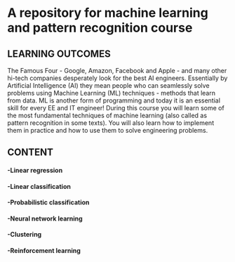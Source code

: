# A repository for machine learning and pattern recognition course
## LEARNING OUTCOMES
The Famous Four - Google, Amazon, Facebook and Apple - and many other hi-tech companies desperately look for the best AI engineers. Essentially by Artificial Intelligence (AI) they mean people who can seamlessly solve problems using Machine Learning (ML) techniques - methods that learn from data. ML is another form of programming and today it is an essential skill for every EE and IT engineer! During this course you will learn some of the most fundamental techniques of machine learning (also called as pattern recognition in some texts). You will also learn how to implement them in practice and how to use them to solve engineering problems.
## CONTENT
#### -Linear regression
#### -Linear classification
#### -Probabilistic classification
#### -Neural network learning
#### -Clustering
#### -Reinforcement learning
